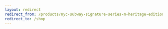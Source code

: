 ```yaml
---
layout: redirect
redirect_from: /products/nyc-subway-signature-series-m-heritage-edition
redirect_to: /shop
---
```

